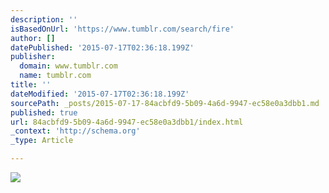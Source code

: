 ```yaml
---
description: ''
isBasedOnUrl: 'https://www.tumblr.com/search/fire'
author: []
datePublished: '2015-07-17T02:36:18.199Z'
publisher:
  domain: www.tumblr.com
  name: tumblr.com
title: ''
dateModified: '2015-07-17T02:36:18.199Z'
sourcePath: _posts/2015-07-17-84acbfd9-5b09-4a6d-9947-ec58e0a3dbb1.md
published: true
url: 84acbfd9-5b09-4a6d-9947-ec58e0a3dbb1/index.html
_context: 'http://schema.org'
_type: Article

---
```

![](https://33.media.tumblr.com/159cf0f1253bbb16806ace0eec0c17ba/tumblr_nriy27yOo51th3yzyo1_400.gif)